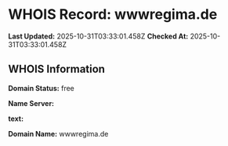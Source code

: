# WHOIS Record: wwwregima.de

**Last Updated:** 2025-10-31T03:33:01.458Z
**Checked At:** 2025-10-31T03:33:01.458Z

## WHOIS Information

**Domain Status:** free

**Name Server:** 

**text:** 

**Domain Name:** wwwregima.de

